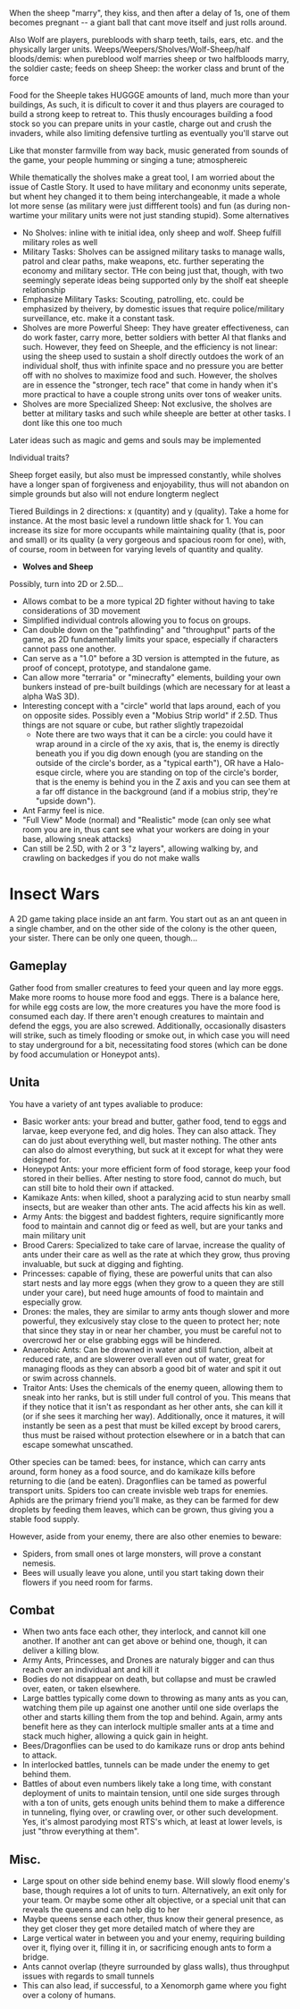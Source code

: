 When the sheep "marry", they kiss, and then after a delay of 1s, one of them becomes pregnant --  a giant ball that cant move itself and just rolls around.

Also
Wolf are players, purebloods with sharp teeth, tails, ears, etc. and the physically larger units.
Weeps/Weepers/Sholves/Wolf-Sheep/half bloods/demis: when pureblood wolf marries sheep or two halfbloods marry, the soldier caste; feeds on sheep
Sheep: the worker class and brunt of the force 

Food for the Sheeple takes HUGGGE amounts of land, much more than your buildings,
As such, it is dificult to cover it and thus players are couraged to build a strong
keep to retreat to. This thusly encourages building a food stock so you can
prepare units in your castle, charge out and crush the invaders, while also limiting
defensive turtling as eventually you'll starve out

Like that monster farmville from way back, music generated from sounds of the game, your people humming or singing a tune; atmosphereic

While thematically the sholves make a great tool, I am worried about the issue of Castle Story. It used to have military and econonmy units seperate, but whent hey changed it to them being interchangeable, it made a whole lot more sense (as military were just diffferent tools) and fun (as during non-wartime your military units were not just standing stupid). Some alternatives
* No Sholves: inline with te initial idea, only sheep and wolf. Sheep fulfill military roles as well
* Military Tasks: Sholves can be assigned military tasks to manage walls, patrol and clear paths, make weapons, etc. further seperating the economy and military sector. THe con being just that, though, with two seemingly seperate ideas being supported only by the sholf eat sheeple relationship
* Emphasize Military Tasks: Scouting, patrolling, etc. could be emphasized by theivery, by domestic issues that require police/military surveillance, etc. make it a constant task.
* Sholves are more Powerful Sheep: They have greater effectiveness, can do work faster, carry more, better soldiers with better AI that flanks and such. However, they feed on Sheeple, and the efficiency is not linear: using the sheep used to sustain a sholf directly outdoes the work of an individual sholf, thus with infinite space and no pressure you are better off with no sholves to maximize food and such. However, the sholves are in essence the "stronger, tech race" that come in handy when it's more practical to have a couple strong units over tons of weaker units.
* Sholves are more Specialized Sheep: Not exclusive, the sholves are better at military tasks and such while sheeple are better at other tasks. I dont like this one too much 

Later ideas such as magic and gems and souls may be implemented

Individual traits?

Sheep forget easily, but also must be impressed constantly, while sholves have a longer span of forgiveness and enjoyability, thus will not abandon on simple grounds but also will not endure longterm neglect

Tiered Buildings in 2 directions: x (quantity) and y (quality). Take a home for instance. At the most basic level a rundown little shack for 1. You can increase its size for more occupants while maintaining quality (that is, poor and small) or its quality (a very gorgeous and spacious room for one), with, of course, room in between for varying levels of quantity and quality.

* **Wolves and Sheep**

Possibly, turn into 2D or 2.5D...
* Allows combat to be a more typical 2D fighter without having to take considerations of 3D movement
* Simplified individual controls allowing you to focus on groups.
* Can double down on the "pathfinding" and "throughput" parts of the game, as 2D fundamentally limits your space, especially if characters cannot pass one another.
* Can serve as a "1.0" before a 3D version is attempted in the future, as proof of concept, prototype, and standalone game.
* Can allow more "terraria" or "minecrafty" elements, building your own bunkers instead of pre-built buildings (which are necessary for at least a alpha WaS 3D).
* Interesting concept with a "circle" world that laps around, each of you on opposite sides. Possibly even a "Mobius Strip world" if 2.5D. Thus things are not square or cube, but rather slightly trapezoidal
  * Note there are two ways that it can be a circle: you could have it wrap around in a circle of the xy axis, that is, the enemy is directly beneath you if you dig down enough (you are standing on the outside of the circle's border, as a "typical earth"), OR have a Halo-esque circle, where you are standing on top of the circle's border, that is the enemy is behind you in the Z axis and you can see them at a far off distance in the background (and if a mobius strip, they're "upside down").
* Ant Farmy feel is nice.
* "Full View" Mode (normal) and "Realistic" mode (can only see what room you are in, thus cant see what your workers are doing in your base, allowing sneak attacks)
* Can still be 2.5D, with 2 or 3 "z layers", allowing walking by, and crawling on backedges if you do not make walls

# Insect Wars
A 2D game taking place inside an ant farm. You start out as an ant queen in a single chamber, and on the other side of the colony is the other queen, your sister. There can be only one queen, though...

## Gameplay
Gather food from smaller creatures to feed your queen and lay more eggs. Make more rooms to house more food and eggs. There is a balance here, for while egg costs are low, the more creatures you have the more food is consumed each day. If there aren't enough creatures to maintain and defend the eggs, you are also screwed. Additionally, occasionally disasters will strike, such as timely flooding or smoke out, in which case you will need to stay underground for a bit, necessitating food stores (which can be done by food accumulation or Honeypot ants).

## Unita
You have a variety of ant types avaliable to produce: 
* Basic worker ants: your bread and butter, gather food, tend to eggs and larvae, keep everyone fed, and dig holes. They can also attack. They can do just about everything well, but master nothing. The other ants can also do almost everything, but suck at it except for what they were deisgned for.
* Honeypot Ants: your more efficient form of food storage, keep your food stored in their bellies. After nesting to store food, cannot do much, but can still bite to hold their own if attacked.
* Kamikaze Ants: when killed, shoot a paralyzing acid to stun nearby small insects, but are weaker than other ants. The acid affects his kin as well.
* Army Ants: the biggest and baddest fighters, require significantly more food to maintain and cannot dig or feed as well, but are your tanks and main military unit
* Brood Carers: Specialized to take care of larvae, increase the quality of ants under their care as well as the rate at which they grow, thus proving invaluable, but suck at digging and fighting.
* Princesses: capable of flying, these are powerful units that can also start nests and lay more eggs (when they grow to a queen they are still under your care), but need huge amounts of food to maintain and especially grow.
* Drones: the males, they are similar to army ants though slower and more powerful, they exlcusively stay close to the queen to protect her; note that since they stay in or near her chamber, you must be careful not to overcrowd her or else grabbing eggs will be hindered.
* Anaerobic Ants: Can be drowned in water and still function, albeit at reduced rate, and are slowerer overall even out of water, great for managing floods as they can absorb a good bit of water and spit it out or swim across channels.
* Traitor Ants: Uses the chemicals of the enemy queen, allowing them to sneak into her ranks, but is still under full control of you. This means that if they notice that it isn't as respondant as her other ants, she can kill it (or if she sees it marching her way). Additionally, once it matures, it will instantly be seen as a pest that must be killed except by brood carers, thus must be raised without protection elsewhere or in a batch that can escape somewhat unscathed.

Other species can be tamed: bees, for instance, which can carry ants around, form honey as a food source, and do kamikaze kills before returning to die (and be eaten). Dragonflies can be tamed as powerful transport units. Spiders too can create invisble web traps for enemies. Aphids are the primary friend you'll make, as they can be farmed for dew droplets by feeding them leaves, which can be grown, thus giving you a stable food supply. 

However, aside from your enemy, there are also other enemies to beware:
* Spiders, from small ones ot large monsters, will prove a constant nemesis.
* Bees will usually leave you alone, until you start taking down their flowers if you need room for farms.

## Combat
* When two ants face each other, they interlock, and cannot kill one another. If another ant can get above or behind one, though, it can deliver a killing blow.
* Army Ants, Princesses, and Drones are naturaly bigger and can thus reach over an individual ant and kill it
* Bodies do not disappear on death, but collapse and must be crawled over, eaten, or taken elsewhere.
* Large battles typically come down to throwing as many ants as you can, watching them pile up against one another until one side overlaps the other and starts killing them from the top and behind. Again, army ants benefit here as they can interlock multiple smaller ants at a time and stack much higher, allowing a quick gain in height.
* Bees/Dragonflies can be used to do kamikaze runs or drop ants behind to attack.
* In interlocked battles, tunnels can be made under the enemy to get behind them.
* Battles of about even numbers likely take a long time, with constant deployment of units to maintain tension, until one side surges through with a ton of units, gets enough units behind them to make a difference in tunneling, flying over, or crawling over, or other such development. Yes, it's almost parodying most RTS's which, at least at lower levels, is just "throw everything at them".


## Misc.
* Large spout on other side behind enemy base. Will slowly flood enemy's base, though requires a lot of units to turn. Alternatively, an exit only for your team. Or maybe some other alt objective, or a special unit that can reveals the queens and can help dig to her
* Maybe queens sense each other, thus know their general presence, as they get closer they get more detailed match of where they are
* Large vertical water in between you and your enemy, requiring building over it, flying over it, filling it in, or sacrificing enough ants to form a bridge.
* Ants cannot overlap (theyre surrounded by glass walls), thus throughput issues with regards to small tunnels
* This can also lead, if successful, to a Xenomorph game where you fight over a colony of humans.